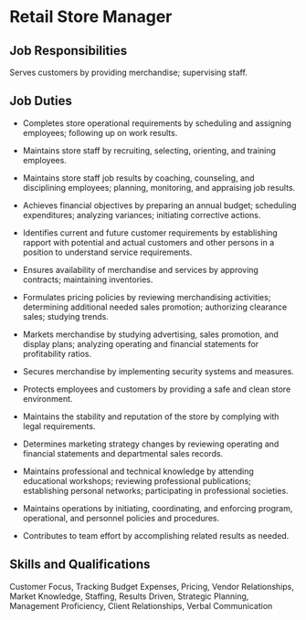 # Retail Store Manager

## Job Responsibilities

Serves customers by providing merchandise; supervising staff.

## Job Duties

* Completes store operational requirements by scheduling and assigning employees; following up on work results.

* Maintains store staff by recruiting, selecting, orienting, and training employees.

* Maintains store staff job results by coaching, counseling, and disciplining employees; planning, monitoring, and appraising job results.

* Achieves financial objectives by preparing an annual budget; scheduling expenditures; analyzing variances; initiating corrective actions.

* Identifies current and future customer requirements by establishing rapport with potential and actual customers and other persons in a position to understand service requirements.

* Ensures availability of merchandise and services by approving contracts; maintaining inventories.

* Formulates pricing policies by reviewing merchandising activities; determining additional needed sales promotion; authorizing clearance sales; studying trends.

* Markets merchandise by studying advertising, sales promotion, and display plans; analyzing operating and financial statements for profitability ratios.

* Secures merchandise by implementing security systems and measures.

* Protects employees and customers by providing a safe and clean store environment.

* Maintains the stability and reputation of the store by complying with legal requirements.

* Determines marketing strategy changes by reviewing operating and financial statements and departmental sales records.

* Maintains professional and technical knowledge by attending educational workshops; reviewing professional publications; establishing personal networks; participating in professional societies.

* Maintains operations by initiating, coordinating, and enforcing program, operational, and personnel policies and procedures.

* Contributes to team effort by accomplishing related results as needed.

## Skills and Qualifications

Customer Focus, Tracking Budget Expenses, Pricing, Vendor Relationships, Market Knowledge, Staffing, Results Driven, Strategic Planning, Management Proficiency, Client Relationships, Verbal Communication

